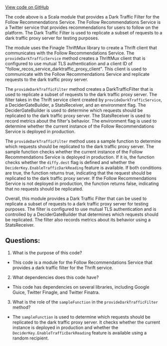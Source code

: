 [View code on GitHub](https://github.com/misbahsy/the-algorithm/follow-recommendations-service/server/src/main/scala/com/twitter/follow_recommendations/modules/DiffyModule.scala)

The code above is a Scala module that provides a Dark Traffic Filter for the Follow Recommendations Service. The Follow Recommendations Service is a Twitter service that provides recommendations for users to follow on the platform. The Dark Traffic Filter is used to replicate a subset of requests to a dark traffic proxy server for testing purposes.

The module uses the Finagle ThriftMux library to create a Thrift client that communicates with the Follow Recommendations Service. The `provideDarkTrafficService` method creates a ThriftMux client that is configured to use mutual TLS authentication and a client ID of "follow_recos_service_darktraffic_proxy_client". This client is used to communicate with the Follow Recommendations Service and replicate requests to the dark traffic proxy server.

The `provideDarkTrafficFilter` method creates a DarkTrafficFilter that is used to replicate a subset of requests to the dark traffic proxy server. The filter takes in the Thrift service client created by `provideDarkTrafficService`, a DeciderGateBuilder, a StatsReceiver, and an environment flag. The DeciderGateBuilder is used to determine which requests should be replicated to the dark traffic proxy server. The StatsReceiver is used to record metrics about the filter's behavior. The environment flag is used to determine whether the current instance of the Follow Recommendations Service is deployed in production.

The `provideDarkTrafficFilter` method uses a sample function to determine which requests should be replicated to the dark traffic proxy server. The sample function checks whether the current instance of the Follow Recommendations Service is deployed in production. If it is, the function checks whether the `diffy.dest` flag is defined and whether the `DeciderKey.EnableTrafficDarkReading` feature is available. If both conditions are true, the function returns true, indicating that the request should be replicated to the dark traffic proxy server. If the Follow Recommendations Service is not deployed in production, the function returns false, indicating that no requests should be replicated.

Overall, this module provides a Dark Traffic Filter that can be used to replicate a subset of requests to a dark traffic proxy server for testing purposes. The filter is configured to use mutual TLS authentication and is controlled by a DeciderGateBuilder that determines which requests should be replicated. The filter also records metrics about its behavior using a StatsReceiver.
## Questions: 
 1. What is the purpose of this code?
- This code is a module for the Follow Recommendations Service that provides a dark traffic filter for the Thrift service.

2. What dependencies does this code have?
- This code has dependencies on several libraries, including Google Guice, Twitter Finagle, and Twitter Finatra.

3. What is the role of the `sampleFunction` in the `provideDarkTrafficFilter` method?
- The `sampleFunction` is used to determine which requests should be replicated to the dark traffic proxy server. It checks whether the current instance is deployed in production and whether the `DeciderKey.EnableTrafficDarkReading` feature is available using a random recipient.